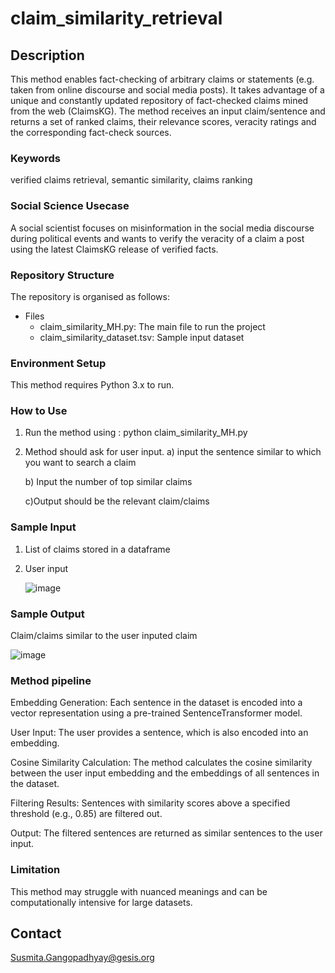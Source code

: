# claim_similarity_retrieval

## Description
This method enables fact-checking of arbitrary claims or statements (e.g. taken from online discourse and social media posts). It takes advantage of a unique and constantly updated repository of fact-checked claims mined from the web (ClaimsKG). The method receives an input claim/sentence and returns a set of ranked claims, their relevance scores, veracity ratings and the corresponding fact-check sources.   

### Keywords
verified claims retrieval, semantic similarity, claims ranking

### Social Science Usecase

A social scientist focuses on misinformation in the social media discourse during political events and wants to verify the veracity of a claim a post using the latest ClaimsKG release of verified facts. 

### Repository Structure
The repository is organised as follows: 

* Files
  - claim_similarity_MH.py: The main file to run the project
  - claim_similarity_dataset.tsv: Sample input dataset


 

### Environment Setup
This method requires Python 3.x to run.

  

### How to Use
1. Run the method using : python claim_similarity_MH.py
2. Method should ask for user input.
    a) input the sentence similar to which you want to search a claim

    b) Input the number of top similar claims
   

    c)Output should be the relevant claim/claims

   
### Sample Input 
1. List of claims stored in a dataframe
2. User input
   
   ![image](https://github.com/user-attachments/assets/6445c12f-4b67-406a-bed1-851192d74add)


### Sample Output
Claim/claims similar to the user inputed claim

  ![image](https://github.com/user-attachments/assets/eb1b2b97-98c9-446b-aa03-be7344fcc40f)


### Method pipeline

Embedding Generation: Each sentence in the dataset is encoded into a vector representation using a pre-trained SentenceTransformer model.

User Input: The user provides a sentence, which is also encoded into an embedding.

Cosine Similarity Calculation: The method calculates the cosine similarity between the user input embedding and the embeddings of all sentences in the dataset.

Filtering Results: Sentences with similarity scores above a specified threshold (e.g., 0.85) are filtered out.

Output: The filtered sentences are returned as similar sentences to the user input.



### Limitation

This method may struggle with nuanced meanings and can be computationally intensive for large datasets.



## Contact
Susmita.Gangopadhyay@gesis.org


